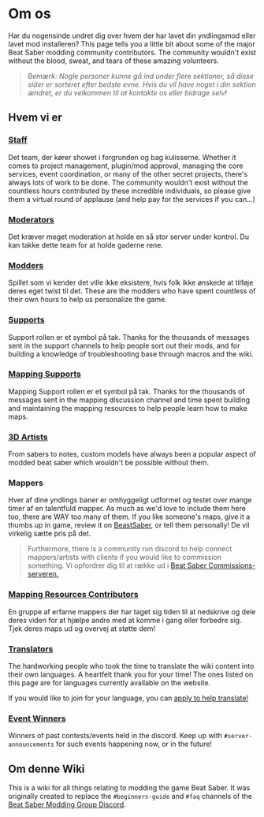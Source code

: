# Om os
Har du nogensinde undret dig over hvem der har lavet din yndlingsmod eller lavet mod installeren? This page tells you a little bit about some of the major Beat Saber modding community contributors. The community wouldn't exist without the blood, sweat, and tears of these amazing volunteers.

> *Bemærk: Nogle personer kunne gå ind under flere sektioner, så disse sider er sorteret efter bedste evne. Hvis du vil have noget i din sektion ændret, er du velkommen til at kontakte os eller bidrage selv!*

## Hvem vi er

### [Staff](./staff.md)
Det team, der kører showet i forgrunden og bag kulisserne. Whether it comes to project management, plugin/mod approval, managing the core services, event coordination, or many of the other secret projects, there's always lots of work to be done. The community wouldn't exist without the countless hours contributed by these incredible individuals, so please give them a virtual round of applause (and help pay for the services if you can...)

### [Moderators](./moderators.md)
Det kræver meget moderation at holde en så stor server under kontrol. Du kan takke dette team for at holde gaderne rene.

### [Modders](./modders.md)
Spillet som vi kender det ville ikke eksistere, hvis folk ikke ønskede at tilføje deres eget twist til det. These are the modders who have spent countless of their own hours to help us personalize the game.

### [Supports](./supports.md)
Support rollen er et symbol på tak. Thanks for the thousands of messages sent in the support channels to help people sort out their mods, and for building a knowledge of troubleshooting base through macros and the wiki.

### [Mapping Supports](./mapping-supports.md)
Mapping Support rollen er et symbol på tak. Thanks for the thousands of messages sent in the mapping discussion channel and time spent building and maintaining the mapping resources to help people learn how to make maps.

### [3D Artists](./3d-artists.md)
From sabers to notes, custom models have always been a popular aspect of modded beat saber which wouldn't be possible without them.

### Mappers
Hver af dine yndlings baner er omhyggeligt udformet og testet over mange timer af en talentfuld mapper. As much as we'd love to include them here too, there are WAY too many of them. If you like someone's maps, give it a thumbs up in game, review it on [BeastSaber](https://bsaber.com), or tell them personally! De vil virkelig sætte pris på det.

> Furthermore, there is a community run discord to help connect mappers/artists with clients if you would like to commission something. Vi opfordrer dig til at række ud i [Beat Saber Commissions-serveren.](https://discord.gg/4RbcH5G)

### [Mapping Resources Contributors](/mapping/mapping-credits.md)
En gruppe af erfarne mappers der har taget sig tiden til at nedskrive og dele deres viden for at hjælpe andre med at komme i gang eller forbedre sig. Tjek deres maps ud og overvej at støtte dem!

### [Translators](./translators.md)
The hardworking people who took the time to translate the wiki content into their own languages. A heartfelt thank you for your time! The ones listed on this page are for languages currently available on the website.

If you would like to join for your language, you can [apply to help translate!](https://forms.gle/e3BqA3poMjESARe76)

### [Event Winners](./event-winner.md)
Winners of past contests/events held in the discord. Keep up with `#server-announcements` for such events happening now, or in the future!

## Om denne Wiki
This is a wiki for all things relating to modding the game Beat Saber. It was originally created to replace the `#beginners-guide` and `#faq` channels of the [Beat Saber Modding Group Discord](https://discord.gg/beatsabermods).

